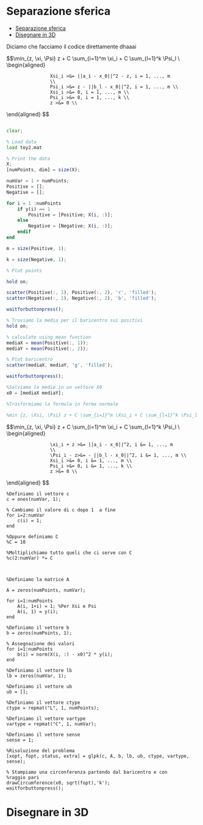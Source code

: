 # Separazione sferica
<!-- Aggiungi autore e data -->

- [Separazione sferica](#separazione-sferica)
- [Disegnare in 3D](#disegnare-in-3d)

Diciamo che facciamo il codice direttamente dhaaai

$$\min_{z, \xi, \Psi} z + C \sum_{i=1}^m \xi_i + C \sum_{l=1}^k \Psi_l \\
\begin{aligned}


                    Xsi_i >&= ||a_i - x_0||^2 - z, i = 1, ..., m
                    \\
                    Psi_i >&= z - ||b_l - x_0||^2, i = 1, ..., m \\
                    Xsi_i >&= 0, i = 1, ..., m \\
                    Psi_i >&= 0, i = 1, ..., k \\ 
                    z >&= 0 \\
\end{aligned}
$$

```octave

clear;

% Load data
load toy2.mat

% Print the data
X;
[numPoints, dim] = size(X);

numVar = 1 + numPoints;
Positive = [];
Negative = [];

for i = 1 :numPoints
    if y(i) == 1
        Positive = [Positive; X(i, :)];
    else
        Negative = [Negative; X(i, :)];
    endif
end

m = size(Positive, 1);

k = size(Negative, 1);

% Plot points

hold on;

scatter(Positive(:, 1), Positive(:, 2), 'r', 'filled');
scatter(Negative(:, 1), Negative(:, 2), 'b', 'filled');

waitforbuttonpress();

% Troviamo la media per il baricentro sui positivi
hold on;

% calculate using mean function
mediaX = mean(Positive(:, 1));
mediaY = mean(Positive(:, 2));

% Plot baricentro
scatter(mediaX, mediaY, 'g', 'filled');

waitforbuttonpress();

%Salviamo le medie in un vettore X0
x0 = [mediaX mediaY];

%Trasformiamo la formula in forma normale

%min {z, \Xsi, \Psi} z + C \sum_{i=1}^m \Xsi_i + C \sum_{l=1}^k \Psi_l


```
$$\min_{z, \xi, \Psi} z + C \sum_{i=1}^m \xi_i + C \sum_{l=1}^k \Psi_l \\
\begin{aligned}


                    \xi_i + z >&= ||a_i - x_0||^2, i &= 1, ..., m
                    \\
                    \Psi_i - z>&= - ||b_l - x_0||^2, i &= 1, ..., m \\
                    Xsi_i >&= 0, i &= 1, ..., m \\
                    Psi_i >&= 0, i &= 1, ..., k \\ 
                    z >&= 0 \\
\end{aligned}
$$
```
%Definiamo il vettore c
c = ones(numVar, 1);

% Cambiamo il valore di c dopo 1  a fine
for i=2:numVar
    c(i) = 1;
end

%Oppure definiamo C
%C = 10

%Moltiplichiamo tutto queli che ci serve con C
%c(2:numVar) *= C



%Definiamo la matrice A

A = zeros(numPoints, numVar);

for i=1:numPoints
    A(i, 1+i) = 1; %Per Xsi e Psi
    A(i, 1) = y(i);
end

%Definiamo il vettore b
b = zeros(numPoints, 1);

% Assegnazione dei valori
for i=1:numPoints
    b(i) = norm(X(i, :) - x0)^2 * y(i);
end

%Definiamo il vettore lb
lb = zeros(numVar, 1);

%Definiamo il vettore ub
ub = [];

%Definiamo il vettore ctype
ctype = repmat("L", 1, numPoints);

%Definiamo il vettore vartype
vartype = repmat("C", 1, numVar);

%Definiamo il vettore sense
sense = 1;

%Risoluzione del problema
[xopt, fopt, status, extra] = glpk(c, A, b, lb, ub, ctype, vartype, sense);

% Stampiamo una circonferenza partendo dal baricentro e con
%raggio pari
drawCircumference(x0, sqrt(fopt),'k');
waitforbuttonpress();
```


# Disegnare in 3D